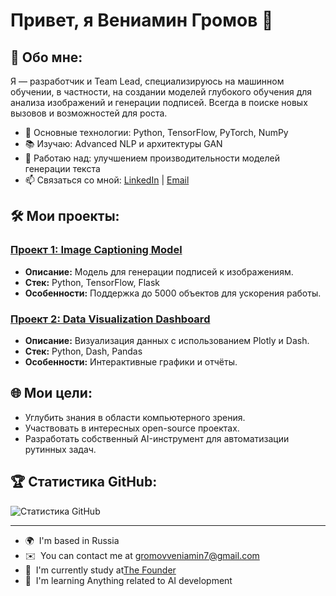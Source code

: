 # Привет, я Вениамин Громов 👋

## 🚀 Обо мне:
Я — разработчик и Team Lead, специализируюсь на машинном обучении, в частности, на создании моделей глубокого обучения для анализа изображений и генерации подписей. Всегда в поиске новых вызовов и возможностей для роста.

- 🌟 Основные технологии: Python, TensorFlow, PyTorch, NumPy  
- 📚 Изучаю: Advanced NLP и архитектуры GAN  
- 💼 Работаю над: улучшением производительности моделей генерации текста  
- 📫 Связаться со мной: [LinkedIn](https://www.linkedin.com/in/yourprofile) | [Email](mailto:your-email@example.com)

## 🛠️ Мои проекты:
### [Проект 1: Image Captioning Model](https://github.com/VenGr0/project1)
- **Описание:** Модель для генерации подписей к изображениям.  
- **Стек:** Python, TensorFlow, Flask  
- **Особенности:** Поддержка до 5000 объектов для ускорения работы.  

### [Проект 2: Data Visualization Dashboard](https://github.com/VenGr0/project2)
- **Описание:** Визуализация данных с использованием Plotly и Dash.  
- **Стек:** Python, Dash, Pandas  
- **Особенности:** Интерактивные графики и отчёты.  

## 🌐 Мои цели:
- Углубить знания в области компьютерного зрения.  
- Участвовать в интересных open-source проектах.  
- Разработать собственный AI-инструмент для автоматизации рутинных задач.

## 🏆 Статистика GitHub:
![Статистика GitHub](https://github-readme-stats.vercel.app/api?username=VenGr0&show_icons=true&theme=dark)

--------------------
* 🌍  I'm based in Russia
* ✉️  You can contact me at [gromovveniamin7@gmail.com](mailto:gromovveniamin7@gmail.com)
* 🚀  I'm currently study at[The Founder](https://academy.the-founder.ru/)
* 🧠  I'm learning Anything related to AI development
